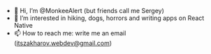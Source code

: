 - 👋 Hi, I’m @MonkeeAlert (but friends call me Sergey)
- 👀 I’m interested in hiking, dogs, horrors and writing apps on React Native 
- 📫 How to reach me: write me an email (itszakharov.webdev@gmail.com)

<!---
MonkeeAlert/MonkeeAlert is a ✨ special ✨ repository because its `README.md` (this file) appears on your GitHub profile.
You can click the Preview link to take a look at your changes.
--->
